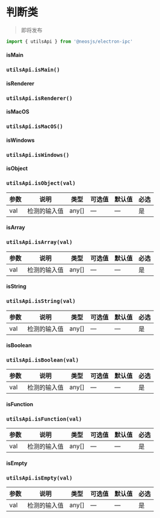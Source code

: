 # 判断类

> 即将发布

```js
import { utilsApi } from '@neosjs/electron-ipc'
```

#### isMain
### `utilsApi.isMain()`

#### isRenderer
### `utilsApi.isRenderer()`

#### isMacOS
### `utilsApi.isMacOS()`

#### isWindows
### `utilsApi.isWindows()`

#### isObject
### `utilsApi.isObject(val)`
 参数 | 说明    | 类型   | 可选值 | 默认值 |必选 |
| ---- | ------- | ------ | ------ | ------ | ------ |
| val | 检测的输入值 | any[] | —      | —      | 是      |

#### isArray
### `utilsApi.isArray(val)`
 参数 | 说明    | 类型   | 可选值 | 默认值 |必选 |
| ---- | ------- | ------ | ------ | ------ | ------ |
| val | 检测的输入值 | any[] | —      | —      | 是      |

#### isString
### `utilsApi.isString(val)`
 参数 | 说明    | 类型   | 可选值 | 默认值 |必选 |
| ---- | ------- | ------ | ------ | ------ | ------ |
| val | 检测的输入值 | any[] | —      | —      | 是      |

#### isBoolean
### `utilsApi.isBoolean(val)`
 参数 | 说明    | 类型   | 可选值 | 默认值 |必选 |
| ---- | ------- | ------ | ------ | ------ | ------ |
| val | 检测的输入值 | any[] | —      | —      | 是      |

#### isFunction
### `utilsApi.isFunction(val)`
 参数 | 说明    | 类型   | 可选值 | 默认值 |必选 |
| ---- | ------- | ------ | ------ | ------ | ------ |
| val | 检测的输入值 | any[] | —      | —      | 是      |

#### isEmpty
### `utilsApi.isEmpty(val)`
 参数 | 说明    | 类型   | 可选值 | 默认值 |必选 |
| ---- | ------- | ------ | ------ | ------ | ------ |
| val | 检测的输入值 | any[] | —      | —      | 是      |


